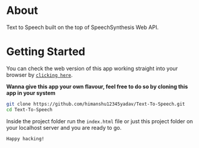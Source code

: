 # About 
Text to Speech built on the top of SpeechSynthesis Web API.

# Getting Started
You can check the web version of this app working straight into your browser by [`clicking here`]('https://himanshu12345yadav.github.io/Text-To-Speech').

**Wanna give this app your own flavour, feel free to do so by cloning this app in your system**

```bash
git clone https://github.com/himanshu12345yadav/Text-To-Speech.git
cd Text-To-Speech
```
Inside the project folder run the `index.html` file or just this project folder on your localhost server and you are ready to go.

`Happy hacking!`